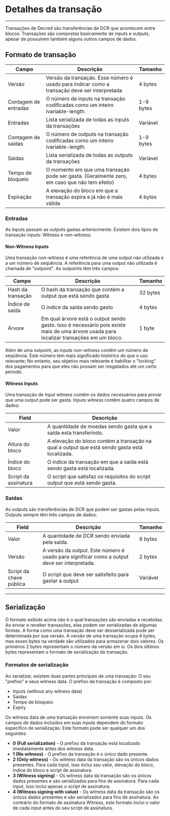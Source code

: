 # Detalhes da transação

---

Transações de Decred são transferências de DCR que acontecem entre blocos. Transações são compostas basicamente de inputs e outputs, apesar de possuírem também alguns outros campos de dados.


## Formato de transação

Campo        | Descrição                                                                                    | Tamanho
---          | ---                                                                                            | ---
Versão      | Versão da transação. Esse número é usado para indicar como a transação deve ser interpretada  | 4 bytes
Contagem de entradas  | O número de inputs na transação codificadas como um inteiro ivariable-length.                   | 1-9 bytes
Entradas       | Lista serializada de todas as inputs da transações                                                | Variável
Contagem de saídas | O número de outputs na transação codificadas como um inteiro ivariable-length.                  | 1-9 bytes
Saídas      | Lista serializada de todas as outputs da transações                                               | Variável
Tempo de bloqueio    | O momento em que uma transação pode ser gasta. (Geralmente zero, em caso que não tem efeito)       | 4 bytes
Expiração       | A elevação do bloco em que a transação expira e já não é mais válida                       | 4 bytes


### Entradas
As Inputs passam as outputs gastas anteriormente. Existem dois tipos de transação inputs: Witness e non-witness.


#### Non-Witness Inputs
Uma transação non-witness é uma referência de uma output não utilizada e a um número de seqüência. A referência para uma output não utilizada é chamada de "outpoint". As outpoints têm três campos:

Campo            | Descrição                                                                                                                           | Tamanho
---              | ---                                                                                                                                   | ---
Hash da transação | O hash da transação que contém a output que está sendo gasta                                                                     | 32 bytes
Índice de saída     | O índice da saída sendo gasto                                                                                                   | 4 bytes
Árvore             | Em qual árvore está o output sendo gasto. Isso é necessário pois existe mais de uma árvore usada para localizar transações em um bloco. | 1 byte

Além de uma outpoint, as inputs non-witness contêm um número de seqüência. Este número tem mais significado histórico do que o uso relevante; No entanto, seu objetivo mais relevante é habilitar o "locking" dos pagamentos para que eles não possam ser resgatados até um certo período.


#### Witness Inputs
Uma transação de input witness contém os dados necessários para provar que uma output pode ser gasta. Inputs witness contêm quatro campos de dados:

Field            | Descrição
---              | ---
Valor            | A quantidade de moedas sendo gasta que a saída esta transferindo.
Altura do bloco     | A elevação do bloco contém a transação na qual a output que está sendo gasta está localizada.
Índice do bloco      | O índice da transação em que a saída está sendo gasta está localizada.
Script da assinatura | O script que satisfaz os requisitos do script output que está sendo gasta.


### Saídas
As outputs são transferências de DCR que podem ser gastas pelas inputs. Outputs sempre têm três campos de dados:

Field             | Descrição                                                                                     | Tamanho
---               | ---                                                                                             | ---
Valor             | A quantidade de DCR sendo enviada pela saída.                                                     | 8 bytes
Versão           | A versão da output. Este número é usado para significar como a output deve ser interpretada. | 2 bytes
Script da chave pública | O script que deve ser satisfeito para gastar a output                                           | Variável

---

## Serialização
O formato exibido acima não é o qual transações são enviadas e recebidas. Ao enviar e receber transações, elas podem ser serializadas de algumas formas. A forma como uma transação deve ser desserializada pode ser determinada por sua versão. A versão de uma transação ocupa 4 bytes, mas esses bytes na verdade são utilizados para armazenar dois valores. Os primeiros 2 bytes representam o número da versão em si. Os dois últimos bytes representam o formato de serialização da transação.


### Formatos de serialização
Ao serializar, existem duas partes principais de uma transação: O seu "prefixo" e seus witness data. O prefixo da transação é composto por:

* Inputs (without any witness data)
* Saídas
* Tempo de bloqueio
* Expiry

Os witness data de uma transação envolvem somente suas inputs. Os campos de dados incluídos em suas inputs dependem do formato específico de serialização. Este formato pode ser qualquer um dos seguintes:

* **0 (Full serialization)** - O prefixo da transação está localizado imediatamente antes dos witness data.
* **1 (No witness)** - O prefixo da transação é o único dado presente.
* **2 (Only witness)** - Os witness data da transação são os únicos dados presentes. Para cada input, isso inclui seu valor, elevação do bloco, índice do bloco e script de assinatura.
* **3 (Witness signing)** - Os witness data da transação são os únicos dados presentes e são serializados para fins de assinatura. Para cada input, isso inclui apenas o script de assinatura.
* **4 (Witness signing with value)** - Os witness data da transação são os únicos dados presentes e são serializados para fins de assinatura. Ao contrário do formato de assinatura Witness, este formato inclui o valor de cada input antes do seu script de assinatura.
